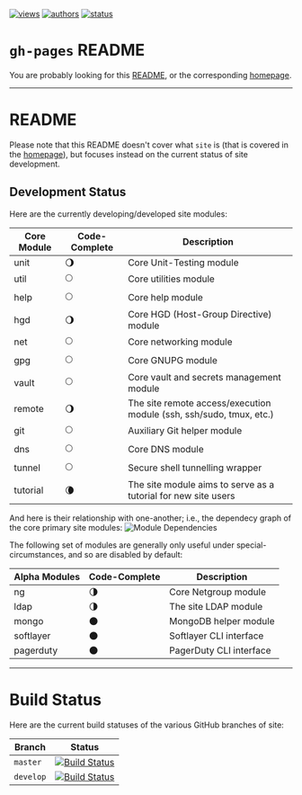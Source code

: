 [![views](https://sourcegraph.com/api/repos/github.com/nima/site/counters/views.png)](https://sourcegraph.com/github.com/nima/site)
[![authors](https://sourcegraph.com/api/repos/github.com/nima/site/badges/authors.png)](https://sourcegraph.com/github.com/nima/site)
[![status](https://sourcegraph.com/api/repos/github.com/nima/site/badges/status.png)](https://sourcegraph.com/github.com/nima/site)

# `gh-pages` README
You are probably looking for this [README](https://github.com/nima/site/blob/gh-pages/README.md), or the corresponding [homepage](http://nima.github.io/site/).

---
# README
Please note that this README doesn't cover what `site` is (that is covered in the [homepage](http://nima.github.io/site/)), but focuses instead on the current status of site development.

## Development Status
<!--
We use moons to illustrate code-complete status.

:new_moon:
:waxing_crescent_moon:
:first_quarter_moon:
:waxing_gibbous_moon:
:full_moon:
:waning_gibbous_moon:
:last_quarter_moon:
:waning_crescent_moon:
:new_moon:
-->

Here are the currently developing/developed site modules:

| Core Module   | Code-Complete           | Description                                                         |
| ------------- | ----------------------- | ------------------------------------------------------------------- |
| unit          | :waning_gibbous_moon:   | Core Unit-Testing module                                            |
| util          | :full_moon:             | Core utilities module                                               |
| help          | :full_moon:             | Core help module                                                    |
| hgd           | :waning_gibbous_moon:   | Core HGD (Host-Group Directive) module                              |
| net           | :full_moon:             | Core networking module                                              |
| gpg           | :full_moon:             | Core GNUPG module                                                   |
| vault         | :full_moon:             | Core vault and secrets management module                            |
| remote        | :waning_gibbous_moon:   | The site remote access/execution module (ssh, ssh/sudo, tmux, etc.) |
| git           | :full_moon:             | Auxiliary Git helper module                                         |
| dns           | :full_moon:             | Core DNS module                                                     |
| tunnel        | :full_moon:             | Secure shell tunnelling wrapper                                     |
| tutorial      | :waning_crescent_moon:  | The site module aims to serve as a tutorial for new site users      |

And here is their relationship with one-another; i.e., the dependecy graph of the core primary site modules:
![Module Dependencies](https://dl.dropboxusercontent.com/u/68796871/projects/Site/dependencies.png)

The following set of modules are generally only useful under special-circumstances, and so are disabled by default:

| Alpha Modules | Code-Complete           | Description                                                         |
| ------------- | ----------------------- | ------------------------------------------------------------------- |
| ng            | :last_quarter_moon:     | Core Netgroup module                                                |
| ldap          | :last_quarter_moon:     | The site LDAP module                                                |
| mongo         | :new_moon:              | MongoDB helper module                                               |
| softlayer     | :new_moon:              | Softlayer CLI interface                                             |
| pagerduty     | :new_moon:              | PagerDuty CLI interface                                             |

---

# Build Status
Here are the current build statuses of the various GitHub branches of site:

| Branch     | Status |
|------------|--------|
| `master`   | [![Build Status](https://travis-ci.org/nima/site.png?branch=master)](https://travis-ci.org/nima/site/branches) |
| `develop`  | [![Build Status](https://travis-ci.org/nima/site.png?branch=develop)](https://travis-ci.org/nima/site/branches) |
